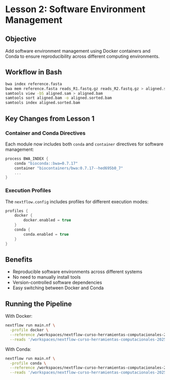 # Lesson 2: Software Environment Management

## Objective

Add software environment management using Docker containers and Conda to ensure reproducibility across different computing environments.

## Workflow in Bash

```bash
bwa index reference.fasta
bwa mem reference.fasta reads_R1.fastq.gz reads_R2.fastq.gz > aligned.sam
samtools view -bS aligned.sam > aligned.bam
samtools sort aligned.bam -o aligned.sorted.bam
samtools index aligned.sorted.bam
```

## Key Changes from Lesson 1

### Container and Conda Directives

Each module now includes both `conda` and `container` directives for software management:

```groovy
process BWA_INDEX {
    conda "bioconda::bwa=0.7.17"
    container "biocontainers/bwa:0.7.17--hed695b0_7"
    ...
}
```

### Execution Profiles

The `nextflow.config` includes profiles for different execution modes:

```groovy
profiles {
    docker {
        docker.enabled = true
    }
    conda {
        conda.enabled = true
    }
}
```

## Benefits

- Reproducible software environments across different systems
- No need to manually install tools
- Version-controlled software dependencies
- Easy switching between Docker and Conda

## Running the Pipeline

With Docker:
```bash
nextflow run main.nf \
  -profile docker \
  --reference /workspaces/nextflow-curso-herramientas-computacionales-2025/assets/genome.fasta \
  --reads '/workspaces/nextflow-curso-herramientas-computacionales-2025/assets/test_{1,2}.fastq.gz'
```

With Conda:
```bash
nextflow run main.nf \
  -profile conda \
  --reference /workspaces/nextflow-curso-herramientas-computacionales-2025/assets/genome.fasta \
  --reads '/workspaces/nextflow-curso-herramientas-computacionales-2025/assets/test_{1,2}.fastq.gz'
```